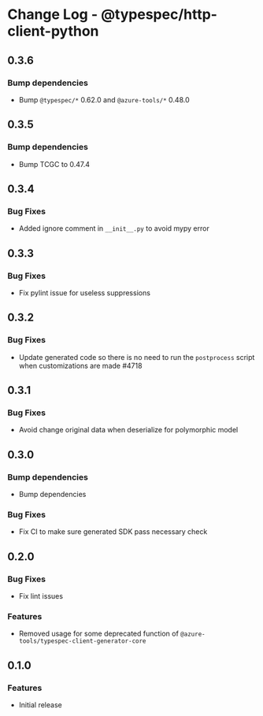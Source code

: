 # Change Log - @typespec/http-client-python

## 0.3.6

### Bump dependencies

- Bump `@typespec/*` 0.62.0 and `@azure-tools/*` 0.48.0

## 0.3.5

### Bump dependencies

- Bump TCGC to 0.47.4

## 0.3.4

### Bug Fixes

- Added ignore comment in `__init__.py` to avoid mypy error

## 0.3.3

### Bug Fixes

- Fix pylint issue for useless suppressions

## 0.3.2

### Bug Fixes

- Update generated code so there is no need to run the `postprocess` script when customizations are made #4718

## 0.3.1

### Bug Fixes

- Avoid change original data when deserialize for polymorphic model

## 0.3.0

### Bump dependencies

- Bump dependencies

### Bug Fixes

- Fix CI to make sure generated SDK pass necessary check

## 0.2.0

### Bug Fixes

- Fix lint issues

### Features

- Removed usage for some deprecated function of `@azure-tools/typespec-client-generator-core`

## 0.1.0

### Features

- Initial release
